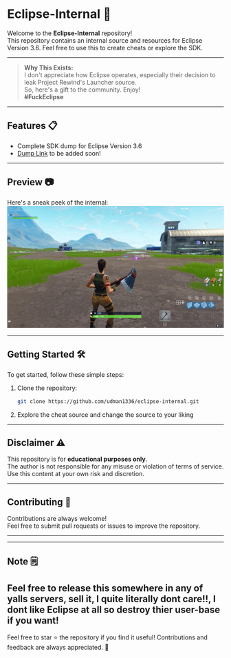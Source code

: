 
# Eclipse-Internal 🚀

Welcome to the **Eclipse-Internal** repository!  
This repository contains an internal source and resources for Eclipse Version 3.6. Feel free to use this to create cheats or explore the SDK.

---

> **Why This Exists:**  
> I don't appreciate how Eclipse operates, especially their decision to leak Project Rewind's Launcher source.  
> So, here's a gift to the community. Enjoy!  
> **#FuckEclipse**

---

## Features 📋
- Complete SDK dump for Eclipse Version 3.6
- [Dump Link](#https://github.com/udman1336/Eclipse-Dump) to be added soon!

---

## Preview 📷

Here's a sneak peek of the internal:  
![Screenshot](./Screenshot%202025-01-01%20213810.png)

---

## Getting Started 🛠️

To get started, follow these simple steps:

1. Clone the repository:
   ```bash
   git clone https://github.com/udman1336/eclipse-internal.git
   ```
2. Explore the cheat source and change the source to your liking

---

## Disclaimer ⚠️

This repository is for **educational purposes only**.  
The author is not responsible for any misuse or violation of terms of service.  
Use this content at your own risk and discretion.

---

## Contributing 🤝

Contributions are always welcome!  
Feel free to submit pull requests or issues to improve the repository.

---

---

## Note 🗒️

Feel free to release this somewhere in any of yalls servers, sell it, I quite literally dont care!!, I dont like Eclipse at all so destroy thier user-base if you want!
---

Feel free to star ⭐ the repository if you find it useful! Contributions and feedback are always appreciated. 🙌
